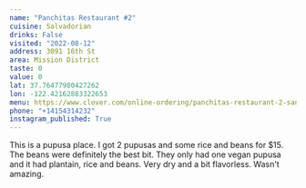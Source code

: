 ```yaml
---
name: "Panchitas Restaurant #2"
cuisine: Salvadorian
drinks: False
visited: "2022-08-12"
address: 3091 16th St
area: Mission District
taste: 0
value: 0
lat: 37.76477980427262
lon: -122.42162883322653
menu: https://www.clover.com/online-ordering/panchitas-restaurant-2-san-francisco
phone: "+14154314232"
instagram_published: True
---
```


This is a pupusa place. I got 2 pupusas and some rice and beans for $15. The beans were definitely the best bit. They only had one vegan pupusa and it had plantain, rice and beans. Very dry and a bit flavorless. Wasn't amazing.  
